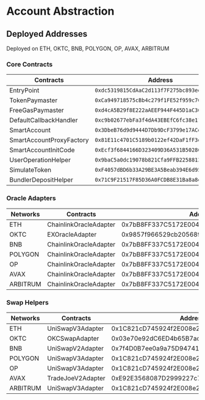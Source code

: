 # Account Abstraction

## Deployed Addresses

Deployed on ETH, OKTC, BNB, POLYGON, OP, AVAX, ARBITRUM

### Core Contracts

| Contracts                | Address                                      |
| ------------------------ | -------------------------------------------- |
| EntryPoint               | `0xdc5319815CdAaC2d113f7F275bc893ed7D9cA469` |
| TokenPaymaster           | `0xCa949718575cBb4c279f1FE52f959c705d833650` |
| FreeGasPaymaster         | `0xd4cA5B29f8E222aAEEF944F445D1aC368a5d7694` |
| DefaultCallbackHandler   | `0xc9b02677ebFa3f4dA43EBEfC6fc38e11148b664D` |
| SmartAccount             | `0x3DbeB76d9d9444D7Db9DcF3799e17ACd247f8fac` |
| SmartAccountProxyFactory | `0x81E11c4701C5189b0122ef42DaF1fF3d453D968E` |
| SmartAccountInitCode     | `0xEcf3f6844166D323409D36A531B50286133fB250` |
| UserOperationHelper      | `0x9baC5a0dc19078b821Cfa9FFB22588136A98E6a5` |
| SimulateToken            | `0xF4057dBD6b33A29BE3A5Beab394E6d951B83c1EA` |
| BundlerDepositHelper     | `0x71C9F21517F85D36A0FCDB8E31Ba8a8e28622cFa` |

### Oracle Adapters

| Networks | Contracts              | Address                                    |
| -------- | ---------------------- | ------------------------------------------ |
| ETH      | ChainlinkOracleAdapter | 0x7bB8FF337C5172E004C0dEca560c1c1bB7f7FF0A |
| OKTC     | EXOracleAdapter        | 0x9857f966529cb205689B7D698f495eA423E48d9c |
| BNB      | ChainlinkOracleAdapter | 0x7bB8FF337C5172E004C0dEca560c1c1bB7f7FF0A |
| POLYGON  | ChainlinkOracleAdapter | 0x7bB8FF337C5172E004C0dEca560c1c1bB7f7FF0A |
| OP       | ChainlinkOracleAdapter | 0x7bB8FF337C5172E004C0dEca560c1c1bB7f7FF0A |
| AVAX     | ChainlinkOracleAdapter | 0x7bB8FF337C5172E004C0dEca560c1c1bB7f7FF0A |
| ARBITRUM | ChainlinkOracleAdapter | 0x7bB8FF337C5172E004C0dEca560c1c1bB7f7FF0A |

### Swap Helpers

| Networks | Contracts         | Address                                    |
| -------- | ----------------- | ------------------------------------------ |
| ETH      | UniSwapV3Adapter  | 0x1C821cD745924f2E008e2B6759c272a1736c6d8b |
| OKTC     | OKCSwapAdapter    | 0x03e70e92dC6ED4b65B7ace9b44b85Bb2b55400f2 |
| BNB      | UniSwapV2Adapter  | 0x7f4D0B7ee0a9a75D947419F8fDfB78d5aB91E57e |
| POLYGON  | UniSwapV3Adapter  | 0x1C821cD745924f2E008e2B6759c272a1736c6d8b |
| OP       | UniSwapV3Adapter  | 0x1C821cD745924f2E008e2B6759c272a1736c6d8b |
| AVAX     | TradeJoeV2Adapter | 0xE92E3568087D2999227c7a289eAf3c4a29c4CB90 |
| ARBITRUM | UniSwapV3Adapter  | 0x1C821cD745924f2E008e2B6759c272a1736c6d8b |
